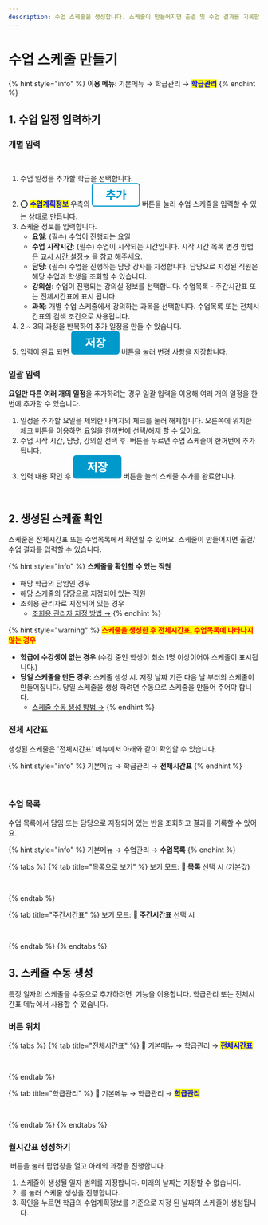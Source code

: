 ```yaml
---
description: 수업 스케줄을 생성합니다. 스케줄이 만들어지면 출결 및 수업 결과를 기록할 수 있습니다.
---
```


# 수업 스케줄 만들기

{% hint style="info" %}
**이용 메뉴**: 기본메뉴 → 학급관리 → <mark style="color:blue;">**학급관리**</mark>
{% endhint %}

## 1. 수업 일정 입력하기

### 개별 입력

<figure><img src="../../.gitbook/assets/수업 일정_개별 입력.png" alt=""><figcaption></figcaption></figure>

1. 수업 일정을 추가할 학급을 선택합니다.
2. ⭕ <mark style="color:blue;">**수업계획정보**</mark> 우측의 <img src="../../.gitbook/assets/btn_추가.png" alt="" data-size="line"> 버튼을 눌러 수업 스케줄을 입력할 수 있는 상태로 만듭니다.
3. 스케줄 정보를 입력합니다.
   * **요일**: (필수) 수업이 진행되는 요일
   * **수업** **시작시간**: (필수) 수업이 시작되는 시간입니다. 시작 시간 목록 변경 방법은 [교시 시간 설정→](common/#undefined) 을 참고 해주세요.
   * **담당**: (필수) 수업을 진행하는 담당 강사를 지정합니다. 담당으로 지정된 직원은 해당 수업과 학생을 조회할 수 있습니다.
   * **강의실**: 수업이 진행되는 강의실 정보를 선택합니다. 수업목록 - 주간시간표 또는 전체시간표에 표시 됩니다.
   * **과목**: 개별 수업 스케줄에서 강의하는 과목을 선택합니다. 수업목록 또는 전체시간표의 검색 조건으로 사용됩니다.
4. 2 \~ 3의 과정을 반복하여 추가 일정을 만들  수 있습니다.
5. 입력이 완료 되면 <img src="../../.gitbook/assets/btn_저장.png" alt="" data-size="line"> 버튼을 눌러 변경 사항을 저장합니다.

### 일괄 입력

**요일만 다른 여러 개의 일정**을 추가하려는 경우 일괄 입력을 이용해 여러 개의 일정을 한 번에 추가할 수 있습니다.

1. 일정을 추가할 요일을 제외한 나머지의 체크를 눌러 해제합니다. 오른쪽에 위치한 <img src="../../.gitbook/assets/요일선택체크.png" alt="" data-size="line">체크 버튼을 이용하면 요일을 한꺼번에 선택/해제 할 수 있어요.
2. 수업 시작 시간, 담당, 강의실 선택 후 <img src="../../.gitbook/assets/btn_일괄세팅.png" alt="" data-size="line"> 버튼을 누르면 수업 스케줄이 한꺼번에 추가됩니다.
3. 입력 내용 확인 후 <img src="../../.gitbook/assets/btn_저장.png" alt="" data-size="line"> 버튼을 눌러 스케줄 추가를 완료합니다.

<figure><img src="../../.gitbook/assets/수업일정_일괄입력.png" alt=""><figcaption></figcaption></figure>

## 2. 생성된 스케쥴 확인

스케줄은 전체시간표 또는 수업목록에서 확인할 수 있어요. 스케줄이 만들어지면 출결/수업 결과를 입력할 수 있습니다.

{% hint style="info" %}
**스케줄을 확인할 수 있는 직원**

* 해당 학급의 담임인 경우
* 해당 스케줄의 담당으로 지정되어 있는 직원
* 조회용 관리자로 지정되어 있는 경우&#x20;
  * [조회용 관리자 지정 방법 →](../staff-basic/staff.md#2.)
{% endhint %}

{% hint style="warning" %}
<mark style="color:red;">**스케줄을 생성한 후  전체시간표, 수업목록에 나타나지 않는 경우**</mark>

* **학급에 수강생이 없는 경우** (수강 중인 학생이 최소 1명 이상이어야 스케줄이 표시됩니다.)
* **당일 스케줄을 만든 경우**: 스케줄 생성 시. 저장 날짜 기준 다음 날 부터의 스케줄이 만들어집니다. 당일 스케줄을 생성 하려면 수동으로 스케줄을 만들어 주어야 합니다.&#x20;
  * [스케줄 수동 생성 방법 →](schedule.md#3.)
{% endhint %}

### 전체 시간표

생성된 스케줄은  '전체시간표' 메뉴에서 아래와 같이 확인할 수 있습니다.

{% hint style="info" %}
기본메뉴 → 학급관리 → **전체시간표**
{% endhint %}

<figure><img src="../../.gitbook/assets/전체시간표_스케줄확인.png" alt=""><figcaption></figcaption></figure>

### 수업 목록

수업 목록에서 담임 또는 담당으로 지정되어 있는 반을 조회하고 결과를 기록할 수 있어요.

{% hint style="info" %}
기본메뉴 → 수업관리 → **수업목록**
{% endhint %}

{% tabs %}
{% tab title="목록으로 보기" %}
보기 모드: **🔘 목록** 선택 시 (기본값)

<figure><img src="../../.gitbook/assets/수업목록_목록형태.png" alt=""><figcaption></figcaption></figure>
{% endtab %}

{% tab title="주간시간표" %}
보기 모드: **🔘 주간시간표** 선택 시

<figure><img src="../../.gitbook/assets/수업목록_주간시간표.png" alt=""><figcaption></figcaption></figure>
{% endtab %}
{% endtabs %}

## 3. 스케쥴 수동 생성

특정 일자의 스케줄을 수동으로 추가하려면 <img src="../../.gitbook/assets/btn_월시간표생성.png" alt="" data-size="line"> 기능을 이용합니다. 학급관리 또는 전체시간표 메뉴에서 사용할 수 있습니다.

### 버튼 위치

{% tabs %}
{% tab title="전체시간표" %}
🧭️  기본메뉴 → 학급관리 → <mark style="color:blue;">**전체시간표**</mark>

<figure><img src="../../.gitbook/assets/전체시간표_월시간표생성.png" alt=""><figcaption></figcaption></figure>
{% endtab %}

{% tab title="학급관리" %}
🧭  기본메뉴 → 학급관리 → <mark style="color:blue;">**학급관리**</mark>

<figure><img src="../../.gitbook/assets/학급관리_월시간표생성.png" alt=""><figcaption></figcaption></figure>
{% endtab %}
{% endtabs %}

### 월시간표 생성하기

<img src="../../.gitbook/assets/btn_월시간표생성.png" alt="" data-size="line"> 버튼을 눌러 팝업창을 열고 아래의 과정을 진행합니다.

1. 스케줄이 생성될 일자 범위를 지정합니다. 미래의 날짜는 지정할 수 없습니다.
2. <img src="../../.gitbook/assets/btn_생성하기.png" alt="" data-size="line">를 눌러 스케줄 생성을 진행합니다.
3. 확인을 누르면 학급의 수업계획정보를 기준으로 지정 된 날짜의 스케줄이 생성됩니다.

<figure><img src="../../.gitbook/assets/월시간표생성.png" alt=""><figcaption></figcaption></figure>
